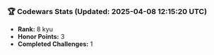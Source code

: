 ### 🏆 Codewars Stats (Updated: 2025-04-08 12:15:20 UTC)

- **Rank:** 8 kyu
- **Honor Points:** 3
- **Completed Challenges:** 1
